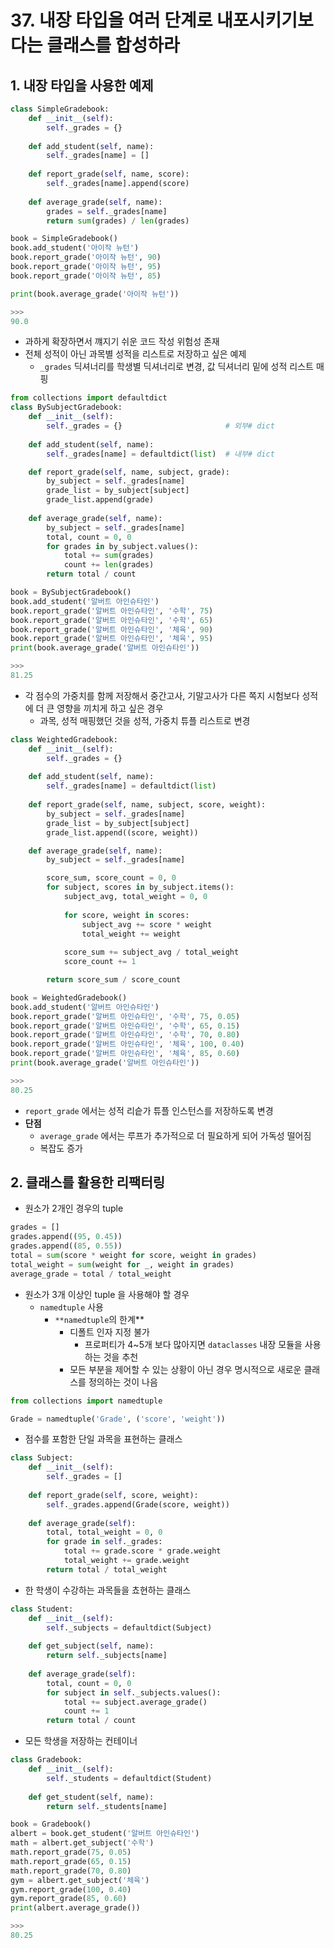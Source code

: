 # 37. 내장 타입을 여러 단계로 내포시키기보다는 클래스를 합성하라

## 1. 내장 타입을 사용한 예제

```python
class SimpleGradebook:
    def __init__(self):
        self._grades = {}
        
    def add_student(self, name):
        self._grades[name] = []
        
    def report_grade(self, name, score):
        self._grades[name].append(score)
        
    def average_grade(self, name):
        grades = self._grades[name]
        return sum(grades) / len(grades)

book = SimpleGradebook()
book.add_student('아이작 뉴턴')
book.report_grade('아이작 뉴턴', 90)
book.report_grade('아이작 뉴턴', 95)
book.report_grade('아이작 뉴턴', 85)

print(book.average_grade('아이작 뉴턴'))

>>>
90.0
```

- 과하게 확장하면서 꺠지기 쉬운 코드 작성 위험성 존재
- 전체 성적이 아닌 과목별 성적을 리스트로 저장하고 싶은 예제
    - `_grades` 딕셔너리를 학생별 딕셔너리로 변경, 값 딕셔너리 밑에 성적 리스트 매핑

```python
from collections import defaultdict
class BySubjectGradebook:
    def __init__(self):
        self._grades = {}                       # 외부# dict
        
    def add_student(self, name):
        self._grades[name] = defaultdict(list)  # 내부# dict

    def report_grade(self, name, subject, grade):
        by_subject = self._grades[name]
        grade_list = by_subject[subject]
        grade_list.append(grade)
        
    def average_grade(self, name):
        by_subject = self._grades[name]
        total, count = 0, 0
        for grades in by_subject.values():
            total += sum(grades)
            count += len(grades)
        return total / count

book = BySubjectGradebook()
book.add_student('알버트 아인슈타인')
book.report_grade('알버트 아인슈타인', '수학', 75)
book.report_grade('알버트 아인슈타인', '수학', 65)
book.report_grade('알버트 아인슈타인', '체육', 90)
book.report_grade('알버트 아인슈타인', '체육', 95)
print(book.average_grade('알버트 아인슈타인'))

>>>
81.25
```

- 각 점수의 가중치를 함께 저장해서 중간고사, 기말고사가 다른 쪽지 시험보다 성적에 더 큰 영향을 끼치게 하고 싶은 경우
    - 과목, 성적 매핑했던 것을 성적, 가중치 튜플 리스트로 변경

```python
class WeightedGradebook:
    def __init__(self):
        self._grades = {}
        
    def add_student(self, name):
        self._grades[name] = defaultdict(list)
        
    def report_grade(self, name, subject, score, weight):
        by_subject = self._grades[name]
        grade_list = by_subject[subject]
        grade_list.append((score, weight))

    def average_grade(self, name):
        by_subject = self._grades[name]

        score_sum, score_count = 0, 0
        for subject, scores in by_subject.items():
            subject_avg, total_weight = 0, 0
            
            for score, weight in scores:
                subject_avg += score * weight
                total_weight += weight
                
            score_sum += subject_avg / total_weight
            score_count += 1

        return score_sum / score_count

book = WeightedGradebook()
book.add_student('알버트 아인슈타인')
book.report_grade('알버트 아인슈타인', '수학', 75, 0.05)
book.report_grade('알버트 아인슈타인', '수학', 65, 0.15)
book.report_grade('알버트 아인슈타인', '수학', 70, 0.80)
book.report_grade('알버트 아인슈타인', '체육', 100, 0.40)
book.report_grade('알버트 아인슈타인', '체육', 85, 0.60)
print(book.average_grade('알버트 아인슈타인'))

>>>
80.25
```

- `report_grade` 에서는 성적 리슽가 튜플 인스턴스를 저장하도록 변경
- **단점**
    - `average_grade` 에서는 루프가 추가적으로 더 필요하게 되어 가독성 떨어짐
    - 복잡도 증가

## 2. 클래스를 활용한 리팩터링

- 원소가 2개인 경우의 tuple

```python
grades = []
grades.append((95, 0.45))
grades.append((85, 0.55))
total = sum(score * weight for score, weight in grades)
total_weight = sum(weight for _, weight in grades)
average_grade = total / total_weight
```

- 원소가 3개 이상인 tuple 을 사용해야 할 경우
    - `namedtuple` 사용
        - `**namedtuple`의 한계**
            - 디폴트 인자 지정 불가
                - 프로퍼티가 4~5개 보다 많아지면 `dataclasses` 내장 모듈을 사용하는 것을 추천
            - 모든 부분을 제어할 수 있는 상황이 아닌 경우 명시적으로 새로운 클래스를 정의하는 것이 나음

```python
from collections import namedtuple

Grade = namedtuple('Grade', ('score', 'weight'))
```

- 점수를 포함한 단일 과목을 표현하는 클래스

```python
class Subject:
    def __init__(self):
        self._grades = []
        
    def report_grade(self, score, weight):
        self._grades.append(Grade(score, weight))
        
    def average_grade(self):
        total, total_weight = 0, 0
        for grade in self._grades:
            total += grade.score * grade.weight
            total_weight += grade.weight
        return total / total_weight
```

- 한 학생이 수강하는 과목들을 쵸현하는 클래스

```python
class Student:
    def __init__(self):
        self._subjects = defaultdict(Subject)
        
    def get_subject(self, name):
        return self._subjects[name]
        
    def average_grade(self):
        total, count = 0, 0
        for subject in self._subjects.values():
            total += subject.average_grade()
            count += 1
        return total / count
```

- 모든 학생을 저장하는 컨테이너

```python
class Gradebook:
    def __init__(self):
        self._students = defaultdict(Student)
        
    def get_student(self, name):
        return self._students[name]
```

```python
book = Gradebook()
albert = book.get_student('알버트 아인슈타인')
math = albert.get_subject('수학')
math.report_grade(75, 0.05)
math.report_grade(65, 0.15)
math.report_grade(70, 0.80)
gym = albert.get_subject('체육')
gym.report_grade(100, 0.40)
gym.report_grade(85, 0.60)
print(albert.average_grade())

>>>
80.25
```